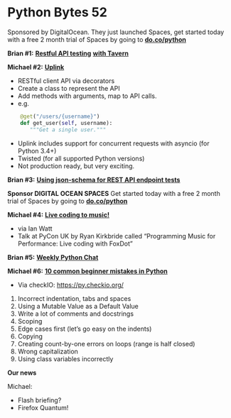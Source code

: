 # Python Bytes 52

Sponsored by DigitalOcean. They just launched Spaces, get started today with a free 2 month trial of Spaces by going to [**do.co/python**](https://do.co/python)

**Brian #1:** [**Restful API testing**](https://taverntesting.github.io/) [**with Tavern**](https://taverntesting.github.io/)

**Michael #2:** [**Uplink**](https://uplink.readthedocs.io/en/latest/)

- RESTful client API via decorators
- Create a class to represent the API
- Add methods with arguments, map to API calls.
- e.g.  
```python
    @get("/users/{username}")
    def get_user(self, username):
       """Get a single user."""        
```
- Uplink includes support for concurrent requests with asyncio (for Python 3.4+) 
- Twisted (for all supported Python versions)
- Not production ready, but very exciting.

**Brian #3:** [**Using json-schema for REST API endpoint tests**](https://engineering.ticketea.com/using-json-schema-for-rest-api-endpoint-tests/)

**Sponsor DIGITAL OCEAN SPACES**
Get started today with a free 2 month trial of Spaces by going to [**do.co/python**](https://do.co/python)

**Michael #4:** [**Live coding to music!**](https://twitter.com/watty62/status/923945051616698369)

- via Ian Watt
- Talk at PyCon UK by Ryan Kirkbride called “Programming Music for Performance: Live coding with FoxDot”

**Brian #5:** [**Weekly Python Chat**](http://www.weeklypython.chat/)


**Michael #6:**  [**10 common beginner mistakes in Python**](https://py.checkio.org/blog/10-common-beginner-mistakes-in-python/)

- Via checkIO:  https://py.checkio.org/


1. Incorrect indentation, tabs and spaces
2. Using a Mutable Value as a Default Value
3. Write a lot of comments and docstrings
4. Scoping
5. Edge cases first (let’s go easy on the indents)
6. Copying
7. Creating count-by-one errors on loops (range is half closed)
8. Wrong capitalization
9. Using class variables incorrectly

**Our news**

Michael: 

- Flash briefing?
- Firefox Quantum!